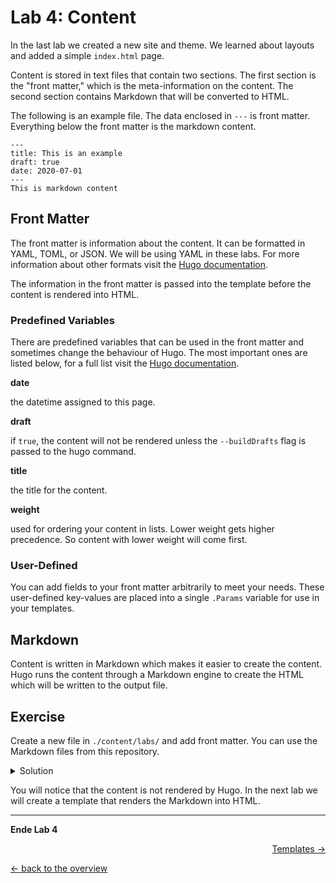 # Lab 4: Content

In the last lab we created a new site and theme. We learned about layouts and added a simple `index.html` page.

Content is stored in text files that contain two sections. The first section is the "front matter," which is the meta-information on the content. The second section contains Markdown that will be converted to HTML.

The following is an example file. The data enclosed in `---` is front matter. Everything below the front matter is the markdown content.
```
---
title: This is an example
draft: true
date: 2020-07-01
---
This is markdown content
```

## Front Matter

The front matter is information about the content. It can be formatted in YAML, TOML, or JSON. We will be using YAML in these labs. For more information about other formats visit the [Hugo documentation](https://gohugo.io/content-management/front-matter/).

The information in the front matter is passed into the template before the content is rendered into HTML.

### Predefined Variables
There are predefined variables that can be used in the front matter and sometimes change the behaviour of Hugo. The most important ones are listed below, for a full list visit the [Hugo documentation](https://gohugo.io/content-management/front-matter/#front-matter-variables).

**date**

the datetime assigned to this page.

**draft**

if `true`, the content will not be rendered unless the `--buildDrafts` flag is passed to the hugo command.

**title**

the title for the content.

**weight**

used for ordering your content in lists. Lower weight gets higher precedence. So content with lower weight will come first.

### User-Defined
You can add fields to your front matter arbitrarily to meet your needs. These user-defined key-values are placed into a single `.Params` variable for use in your templates.

## Markdown
Content is written in Markdown which makes it easier to create the content. Hugo runs the content through a Markdown engine to create the HTML which will be written to the output file.

## Exercise
Create a new file in `./content/labs/` and add front matter. You can use the Markdown files from this repository.

<details>
  <summary>Solution</summary>

  ```
  mkdir content/labs
  curl -o content/labs/01_quicktour.md https://raw.githubusercontent.com/puzzle/hugo-techlab/master/labs/01_quicktour.md
  ```
  Now add the following front matter at the top of `content/labs/01_quicktour.md`:
  ```
  ---
  title: 1. Quicktour
  ---
  ```
  If you want you can also add additional content.
</details>

You will notice that the content is not rendered by Hugo. In the next lab we will create a template that renders the Markdown into HTML.

---

**Ende Lab 4**

<p width="100px" align="right"><a href="05_templates.md">Templates →</a></p>

[← back to the overview](../README.md)
